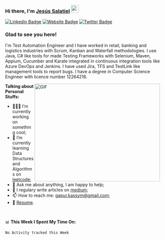 ### Hi there, I'm <a href="https://gkassym.netlify.app" target="_blank">Jesús Salatiel</a> <img src="https://media.giphy.com/media/hvRJCLFzcasrR4ia7z/giphy.gif" width="25px">

[![Linkedin Badge](https://img.shields.io/badge/-LinkedIn-0e76a8?style=flat-square&logo=Linkedin&logoColor=white)](www.linkedin.com/in/jesussalatiel)
[![Website Badge](https://img.shields.io/badge/Website-3b5998?style=flat-square&logo=google-chrome&logoColor=white)](https://jesussalatiel.github.io/jesussalatiel/)
[![Twitter Badge](https://img.shields.io/badge/-Twitter-00acee?style=flat-square&logo=Twitter&logoColor=white)](https://twitter.com/Jesus_Salatiel_)

### Glad to see you here!

I'm Test Automation Engineer and I have worked in retail, banking and logistics industries with Scrum, Kanban and Waterfall methodologies. I use Java, C# like tools for made Testing Frameworks with Selenium, Maven, Appium, Cucumber and Karate integrated in continuous integration tools like
Azure DevOps and Jenkins. I have used Jira, TFS and TestLink like management tools to report bugs. I have a degree in Computer Science Engineer with licence number 12264216.

<img align="right" alt="GIF" src="https://github.com/Gapur/Gapur/blob/master/coding.gif?raw=true" width="408" height="318" />
  

**Talking about Personal Stuffs:**

- 👨🏻‍💻 I’m currently working on something cool;
- 🚀 I’m currently learning Data Structures and Algorithms on [leetcode](https://leetcode.com/GKassym);
- 💬 Ask me about anything, I am happy to help;
- 📝 I regulary write articles on [medium](https://gapur-kassym.medium.com);
- 📫 How to reach me: gapur.kassym@gmail.com;
- 📝 [Resume](https://gkassym.netlify.app/Resume.pdf).

</br>

📊 **This Week I Spent My Time On:**
<!--START_SECTION:waka-->
```text
No Activity tracked this Week
```
<!--END_SECTION:waka-->





